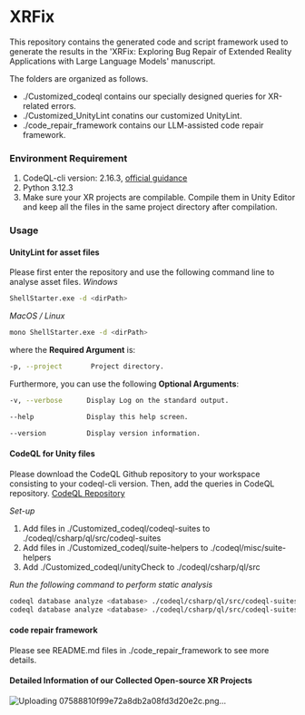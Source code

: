 # XRFix
This repository contains the generated code and script framework used to generate the results in the 'XRFix: Exploring Bug Repair of Extended Reality Applications with Large Language Models' manuscript.

The folders are organized as follows.
* ./Customized_codeql contains our specially designed queries for XR-related errors.
* ./Customized_UnityLint conatins our customized UnityLint.
* ./code_repair_framework contains our LLM-assisted code repair framework.

### Environment Requirement
1. CodeQL-cli version: 2.16.3, [official guidance](https://codeql.github.com/docs/codeql-cli/getting-started-with-the-codeql-cli/)
2. Python 3.12.3
3. Make sure your XR projects are compilable. Compile them in Unity Editor and keep all the files in the same project directory after compilation.

### Usage
#### UnityLint for asset files
Please first enter the repository and use the following command line to analyse asset files.
*Windows*
```bash
ShellStarter.exe -d <dirPath>
```

*MacOS / Linux*
```bash
mono ShellStarter.exe -d <dirPath>
```

where the **Required Argument** is:
```bash
-p, --project       Project directory.
```

Furthermore, you can use the following **Optional Arguments**:
```bash
-v, --verbose      Display Log on the standard output.

--help             Display this help screen.

--version          Display version information.
```

#### CodeQL for Unity files
Please download the CodeQL Github repository to your workspace consisting to your codeql-cli version. Then, add the queries in CodeQL repository.
[CodeQL Repository](https://github.com/github/codeql)

*Set-up*
1. Add files in ./Customized_codeql/codeql-suites to ./codeql/csharp/ql/src/codeql-suites
2. Add files in ./Customized_codeql/suite-helpers to ./codeql/misc/suite-helpers
3. Add  ./Customized_codeql/unityCheck to ./codeql/csharp/ql/src

*Run the following command to perform static analysis*
```bash
codeql database analyze <database> ./codeql/csharp/ql/src/codeql-suites/special_select_check.qls
codeql database analyze <database> ./codeql/csharp/ql/src/codeql-suites/unity-check.qls
```

#### code repair framework
Please see README.md files in ./code_repair_framework to see more details.

#### Detailed Information of our Collected Open-source XR Projects
![Uploading 07588810f99e72a8db2a08fd3d20e2c.png…]()


